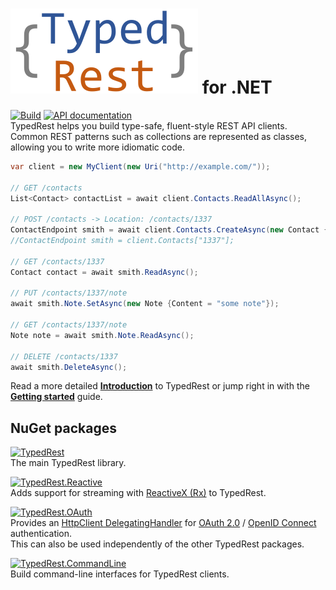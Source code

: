 # ![TypedRest](logo.svg) for .NET

[![Build](https://github.com/TypedRest/TypedRest-DotNet/workflows/Build/badge.svg?branch=master)](https://github.com/TypedRest/TypedRest-DotNet/actions?query=workflow%3ABuild)
[![API documentation](https://img.shields.io/badge/api-docs-orange.svg)](https://dotnet.typedrest.net/)  
TypedRest helps you build type-safe, fluent-style REST API clients. Common REST patterns such as collections are represented as classes, allowing you to write more idiomatic code.

```csharp
var client = new MyClient(new Uri("http://example.com/"));

// GET /contacts
List<Contact> contactList = await client.Contacts.ReadAllAsync();

// POST /contacts -> Location: /contacts/1337
ContactEndpoint smith = await client.Contacts.CreateAsync(new Contact {Name = "Smith"});
//ContactEndpoint smith = client.Contacts["1337"];

// GET /contacts/1337
Contact contact = await smith.ReadAsync();

// PUT /contacts/1337/note
await smith.Note.SetAsync(new Note {Content = "some note"});

// GET /contacts/1337/note
Note note = await smith.Note.ReadAsync();

// DELETE /contacts/1337
await smith.DeleteAsync();
```

Read a more detailed **[Introduction](https://typedrest.net/introduction/)** to TypedRest or jump right in with the **[Getting started](https://typedrest.net/getting-started/dotnet/)** guide.

## NuGet packages

[![TypedRest](https://img.shields.io/nuget/v/TypedRest.svg?label=TypedRest)](https://www.nuget.org/packages/TypedRest/)  
The main TypedRest library.

[![TypedRest.Reactive](https://img.shields.io/nuget/v/TypedRest.Reactive.svg?label=TypedRest.Reactive)](https://www.nuget.org/packages/TypedRest.Reactive/)  
Adds support for streaming with [ReactiveX (Rx)](http://reactivex.io/) to TypedRest.

[![TypedRest.OAuth](https://img.shields.io/nuget/v/TypedRest.OAuth.svg?label=TypedRest.OAuth)](https://www.nuget.org/packages/TypedRest.OAuth/)  
Provides an [HttpClient DelegatingHandler](https://docs.microsoft.com/en-us/dotnet/api/system.net.http.delegatinghandler) for [OAuth 2.0](https://oauth.net/2/) / [OpenID Connect](https://openid.net/connect/) authentication.  
This can also be used independently of the other TypedRest packages.

[![TypedRest.CommandLine](https://img.shields.io/nuget/v/TypedRest.CommandLine.svg?label=TypedRest.CommandLine)](https://www.nuget.org/packages/TypedRest.CommandLine/)  
Build command-line interfaces for TypedRest clients.
